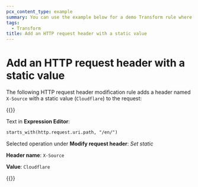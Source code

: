 ```yaml
---
pcx_content_type: example
summary: You can use the example below for a demo Transform rule where a header named `X-Source` with a static value (`Cloudflare`) is added to the request.
tags:
  - Transform
title: Add an HTTP request header with a static value
---
```

# Add an HTTP request header with a static value

The following HTTP request header modification rule adds a header named `X-Source` with a static value (`Cloudflare`) to the request:

{{<example>}}

Text in **Expression Editor**:

```txt
starts_with(http.request.uri.path, "/en/")
```

Selected operation under **Modify request header**: _Set static_

**Header name**: `X-Source`

**Value**: `Cloudflare`

{{</example>}}